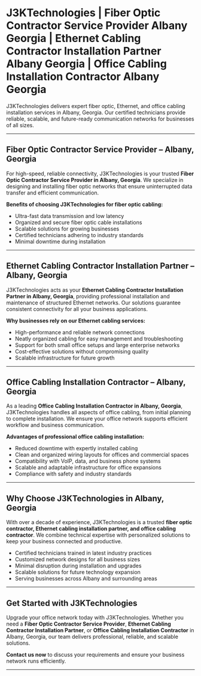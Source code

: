 # J3KTechnologies | Fiber Optic Contractor Service Provider Albany Georgia | Ethernet Cabling Contractor Installation Partner Albany Georgia | Office Cabling Installation Contractor Albany Georgia

J3KTechnologies delivers expert fiber optic, Ethernet, and office cabling installation services in Albany, Georgia. Our certified technicians provide reliable, scalable, and future-ready communication networks for businesses of all sizes.

---

## Fiber Optic Contractor Service Provider – Albany, Georgia

For high-speed, reliable connectivity, J3KTechnologies is your trusted **Fiber Optic Contractor Service Provider in Albany, Georgia**. We specialize in designing and installing fiber optic networks that ensure uninterrupted data transfer and efficient communication.

**Benefits of choosing J3KTechnologies for fiber optic cabling:**

- Ultra-fast data transmission and low latency  
- Organized and secure fiber optic cable installations  
- Scalable solutions for growing businesses  
- Certified technicians adhering to industry standards  
- Minimal downtime during installation  

---

## Ethernet Cabling Contractor Installation Partner – Albany, Georgia

J3KTechnologies acts as your **Ethernet Cabling Contractor Installation Partner in Albany, Georgia**, providing professional installation and maintenance of structured Ethernet networks. Our solutions guarantee consistent connectivity for all your business applications.

**Why businesses rely on our Ethernet cabling services:**

- High-performance and reliable network connections  
- Neatly organized cabling for easy management and troubleshooting  
- Support for both small office setups and large enterprise networks  
- Cost-effective solutions without compromising quality  
- Scalable infrastructure for future growth  

---

## Office Cabling Installation Contractor – Albany, Georgia

As a leading **Office Cabling Installation Contractor in Albany, Georgia**, J3KTechnologies handles all aspects of office cabling, from initial planning to complete installation. We ensure your office network supports efficient workflow and business communication.

**Advantages of professional office cabling installation:**

- Reduced downtime with expertly installed cabling  
- Clean and organized wiring layouts for offices and commercial spaces  
- Compatibility with VoIP, data, and business phone systems  
- Scalable and adaptable infrastructure for office expansions  
- Compliance with safety and industry standards  

---

## Why Choose J3KTechnologies in Albany, Georgia

With over a decade of experience, J3KTechnologies is a trusted **fiber optic contractor, Ethernet cabling installation partner, and office cabling contractor**. We combine technical expertise with personalized solutions to keep your business connected and productive.

- Certified technicians trained in latest industry practices  
- Customized network designs for all business sizes  
- Minimal disruption during installation and upgrades  
- Scalable solutions for future technology expansion  
- Serving businesses across Albany and surrounding areas  

---

## Get Started with J3KTechnologies

Upgrade your office network today with J3KTechnologies. Whether you need a **Fiber Optic Contractor Service Provider**, **Ethernet Cabling Contractor Installation Partner**, or **Office Cabling Installation Contractor** in Albany, Georgia, our team delivers professional, reliable, and scalable solutions.

**Contact us now** to discuss your requirements and ensure your business network runs efficiently.

---

